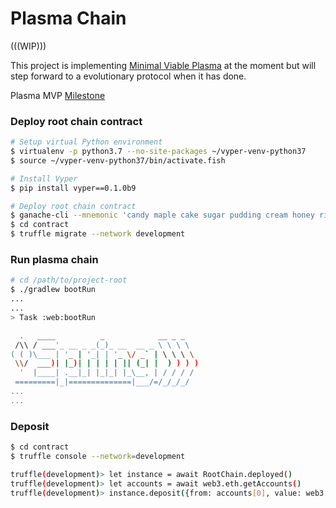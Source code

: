 # Plasma Chain

(((WIP)))

This project is implementing [Minimal Viable Plasma](https://ethresear.ch/t/minimal-viable-plasma/426) at the moment but will step forward to a evolutionary protocol when it has done.

Plasma MVP [Milestone](https://github.com/ackintosh/plasma-chain/milestone/1)

### Deploy root chain contract

```sh
# Setup virtual Python environment
$ virtualenv -p python3.7 --no-site-packages ~/vyper-venv-python37 
$ source ~/vyper-venv-python37/bin/activate.fish

# Install Vyper
$ pip install vyper==0.1.0b9
```

```sh
# Deploy root chain contract
$ ganache-cli --mnemonic 'candy maple cake sugar pudding cream honey rich smooth crumble sweet treat'
$ cd contract
$ truffle migrate --network development
```

### Run plasma chain

```sh
# cd /path/to/project-root
$ ./gradlew bootRun
...
...
> Task :web:bootRun

  .   ____          _            __ _ _
 /\\ / ___'_ __ _ _(_)_ __  __ _ \ \ \ \
( ( )\___ | '_ | '_| | '_ \/ _` | \ \ \ \
 \\/  ___)| |_)| | | | | || (_| |  ) ) ) )
  '  |____| .__|_| |_|_| |_\__, | / / / /
 =========|_|==============|___/=/_/_/_/
...
...
```

### Deposit

```sh
$ cd contract
$ truffle console --network=development

truffle(development)> let instance = await RootChain.deployed()
truffle(development)> let accounts = await web3.eth.getAccounts()
truffle(development)> instance.deposit({from: accounts[0], value: web3.utils.toWei("0.001")})
```
